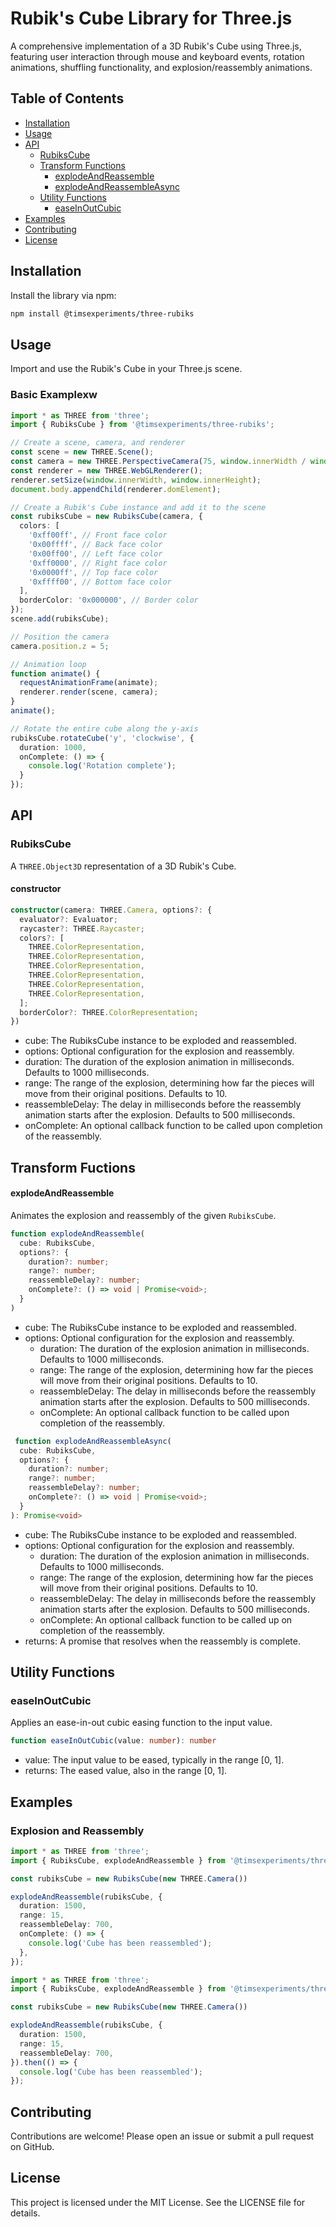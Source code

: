 # Rubik's Cube Library for Three.js

A comprehensive implementation of a 3D Rubik's Cube using Three.js, featuring user interaction through mouse and keyboard events, rotation animations, shuffling functionality, and explosion/reassembly animations.

## Table of Contents

- [Installation](#installation)
- [Usage](#usage)
- [API](#api)
  - [RubiksCube](#rubikscube)
  - [Transform Functions](#transform-functions)
    - [explodeAndReassemble](#explodeandreassemble)
    - [explodeAndReassembleAsync](#explodeandreassembleasync)
  - [Utility Functions](#utility-functions)
    - [easeInOutCubic](#easeinoutcubic)
- [Examples](#examples)
- [Contributing](#contributing)
- [License](#license)

## Installation

Install the library via npm:

```sh
npm install @timsexperiments/three-rubiks
```

## Usage

Import and use the Rubik's Cube in your Three.js scene.

### Basic Examplexw

```TypeScript
import * as THREE from 'three';
import { RubiksCube } from '@timsexperiments/three-rubiks';

// Create a scene, camera, and renderer
const scene = new THREE.Scene();
const camera = new THREE.PerspectiveCamera(75, window.innerWidth / window.innerHeight, 0.1, 1000);
const renderer = new THREE.WebGLRenderer();
renderer.setSize(window.innerWidth, window.innerHeight);
document.body.appendChild(renderer.domElement);

// Create a Rubik's Cube instance and add it to the scene
const rubiksCube = new RubiksCube(camera, {
  colors: [
    '0xff00ff', // Front face color
    '0x00ffff', // Back face color
    '0x00ff00', // Left face color
    '0xff0000', // Right face color
    '0x0000ff', // Top face color
    '0xffff00', // Bottom face color
  ],
  borderColor: '0x000000', // Border color
});
scene.add(rubiksCube);

// Position the camera
camera.position.z = 5;

// Animation loop
function animate() {
  requestAnimationFrame(animate);
  renderer.render(scene, camera);
}
animate();

// Rotate the entire cube along the y-axis
rubiksCube.rotateCube('y', 'clockwise', {
  duration: 1000,
  onComplete: () => {
    console.log('Rotation complete');
  }
});

```

## API

### RubiksCube

A `THREE.Object3D` representation of a 3D Rubik's Cube.

#### constructor

```TypeScript
constructor(camera: THREE.Camera, options?: {
  evaluator?: Evaluator;
  raycaster?: THREE.Raycaster;
  colors?: [
    THREE.ColorRepresentation,
    THREE.ColorRepresentation,
    THREE.ColorRepresentation,
    THREE.ColorRepresentation,
    THREE.ColorRepresentation,
    THREE.ColorRepresentation,
  ];
  borderColor?: THREE.ColorRepresentation;
})

```

- cube: The RubiksCube instance to be exploded and reassembled.
- options: Optional configuration for the explosion and reassembly.
- duration: The duration of the explosion animation in milliseconds. Defaults to 1000 milliseconds.
- range: The range of the explosion, determining how far the pieces will move from their original positions. Defaults to 10.
- reassembleDelay: The delay in milliseconds before the reassembly animation starts after the explosion. Defaults to 500 milliseconds.
- onComplete: An optional callback function to be called upon completion of the reassembly.

## Transform Fuctions

#### explodeAndReassemble

Animates the explosion and reassembly of the given `RubiksCube`.

```TypeScript
function explodeAndReassemble(
  cube: RubiksCube,
  options?: {
    duration?: number;
    range?: number;
    reassembleDelay?: number;
    onComplete?: () => void | Promise<void>;
  }
)

```

- cube: The RubiksCube instance to be exploded and reassembled.
- options: Optional configuration for the explosion and reassembly.
  - duration: The duration of the explosion animation in milliseconds. Defaults to 1000 milliseconds.
  - range: The range of the explosion, determining how far the pieces will move from their original positions. Defaults to 10.
  - reassembleDelay: The delay in milliseconds before the reassembly animation starts after the explosion. Defaults to 500 milliseconds.
  - onComplete: An optional callback function to be called upon completion of the reassembly.

```TypeScript
 function explodeAndReassembleAsync(
  cube: RubiksCube,
  options?: {
    duration?: number;
    range?: number;
    reassembleDelay?: number;
    onComplete?: () => void | Promise<void>;
  }
): Promise<void>
```

- cube: The RubiksCube instance to be exploded and reassembled.
- options: Optional configuration for the explosion and reassembly.
  - duration: The duration of the explosion animation in milliseconds. Defaults to 1000 milliseconds.
  - range: The range of the explosion, determining how far the pieces will move from their original positions. Defaults to 10.
  - reassembleDelay: The delay in milliseconds before the reassembly animation starts after the explosion. Defaults to 500 milliseconds.
  - onComplete: An optional callback function to be called up on completion of the reassembly.
- returns: A promise that resolves when the reassembly is complete.

## Utility Functions

### easeInOutCubic

Applies an ease-in-out cubic easing function to the input value.

```TypeScript
function easeInOutCubic(value: number): number
```

- value: The input value to be eased, typically in the range [0, 1].
- returns: The eased value, also in the range [0, 1].

## Examples

### Explosion and Reassembly

```TypeScript
import * as THREE from 'three';
import { RubiksCube, explodeAndReassemble } from '@timsexperiments/three-rubiks';

const rubiksCube = new RubiksCube(new THREE.Camera())

explodeAndReassemble(rubiksCube, {
  duration: 1500,
  range: 15,
  reassembleDelay: 700,
  onComplete: () => {
    console.log('Cube has been reassembled');
  },
});
```

```TypeScript
import * as THREE from 'three';
import { RubiksCube, explodeAndReassemble } from '@timsexperiments/three-rubiks/async';

const rubiksCube = new RubiksCube(new THREE.Camera())

explodeAndReassemble(rubiksCube, {
  duration: 1500,
  range: 15,
  reassembleDelay: 700,
}).then(() => {
  console.log('Cube has been reassembled');
});
```

## Contributing

Contributions are welcome! Please open an issue or submit a pull request on GitHub.

## License

This project is licensed under the MIT License. See the LICENSE file for details.
